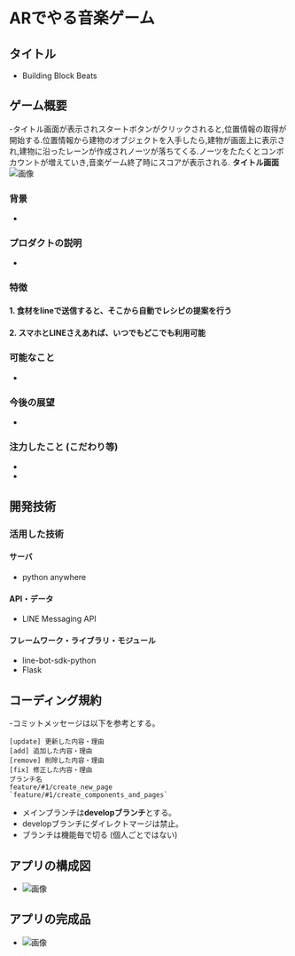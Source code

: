 # ARでやる音楽ゲーム
## タイトル
- Building Block Beats
## ゲーム概要
-タイトル画面が表示されスタートボタンがクリックされると,位置情報の取得が開始する.位置情報から建物のオブジェクトを入手したら,建物が画面上に表示され,建物に沿ったレーンが作成されノーツが落ちてくる.ノーツをたたくとコンボカウントが増えていき,音楽ゲーム終了時にスコアが表示される.
**タイトル画面**
![画像](https://d.kuku.lu/xpgeu374p)
### 背景
-

### プロダクトの説明
-
### 特徴
#### 1. 食材をlineで送信すると、そこから自動でレシピの提案を行う
#### 2. スマホとLINEさえあれば、いつでもどこでも利用可能

### 可能なこと
-
### 今後の展望
-
### 注力したこと (こだわり等)
*

*

## 開発技術
### 活用した技術
#### サーバ
* python anywhere

#### API・データ
* LINE Messaging API

#### フレームワーク・ライブラリ・モジュール
* line-bot-sdk-python
* Flask

## コーディング規約
-コミットメッセージは以下を参考とする。
```
[update] 更新した内容・理由
[add] 追加した内容・理由
[remove] 削除した内容・理由
[fix] 修正した内容・理由
ブランチ名
feature/#1/create_new_page
`feature/#1/create_components_and_pages`
```
- メインブランチは**developブランチ**とする。
- developブランチにダイレクトマージは禁止。
- ブランチは機能毎で切る (個人ごとではない)


## アプリの構成図
- ![画像](https://www.casleyconsulting.co.jp/wordpress/wp-content/uploads/2018/10/image2.png)
## アプリの完成品
- ![画像](https://qr-official.line.me/sid/L/194obllk.png)